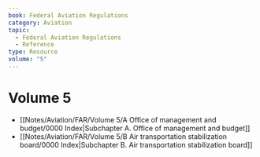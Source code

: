 ```yaml
---
book: Federal Aviation Regulations
category: Aviation
topic:
  - Federal Aviation Regulations
  - Reference
type: Resource
volume: "5"
---
```

# Volume 5

- [[Notes/Aviation/FAR/Volume 5/A Office of management and budget/0000 Index|Subchapter A. Office of management and budget]]
- [[Notes/Aviation/FAR/Volume 5/B Air transportation stabilization board/0000 Index|Subchapter B. Air transportation stabilization board]]